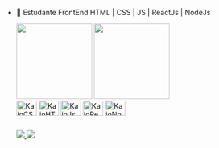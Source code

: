 
- 🌱 Estudante FrontEnd HTML | CSS | JS | ReactJs | NodeJs

   <div> 
       <a href:"https://github.com/KaioCampos22">
        <img height="150cm" src="https://github-readme-stats.vercel.app/api?username=kaiocampos22&show_icons=true==true&theme=true&theme=dark"/>
        <img height="150cm" src="https://github-readme-stats.vercel.app/api/top-langs/?username=kaiocampos22&layout=compact&langs_count=16&theme=dark"/>
     
   </div>
  
  <div>
    <img align="center" alt="KaioCSS" height="30" width="40" src="https://cdn.jsdelivr.net/gh/devicons/devicon/icons/css3/css3-original-wordmark.svg"/>
    <img align="center" alt="KaioHTML" height="30" width="40" src="https://cdn.jsdelivr.net/gh/devicons/devicon/icons/html5/html5-original.svg"/>
    <img align="center" alt="KaioJs" height="30" width="40" src="https://cdn.jsdelivr.net/gh/devicons/devicon/icons/javascript/javascript-original.svg"/>
    <img align="center" alt="KaioReact" height="30" width="40" src="https://cdn.jsdelivr.net/gh/devicons/devicon/icons/react/react-original.svg" />
    <img align="center" alt="KaioNode" height="30" width="40" src="https://cdn.jsdelivr.net/gh/devicons/devicon/icons/nodejs/nodejs-original.svg" />
          
  </div>
  
  ##
  
  
  <div>
    <a href="https://www.instagram.com/kaioo.z/" target="blank_"><img src="https://img.shields.io/badge/Instagram-E4405F?style=for-the-badge&logo=instagram&logoColor=white" target="blank_">
      <a href="https://www.linkedin.com/in/kaio-campos-6a24a618b/" target="blank_"><img src="[https://cdn.jsdelivr.net/gh/devicons/devicon/icons/linkedin/linkedin-original.svg](https://img.shields.io/badge/LinkedIn-0077B5?style=for-the-badge&logo=linkedin&logoColor=white)" target="blank_">
           
    
    
  </div>
 
